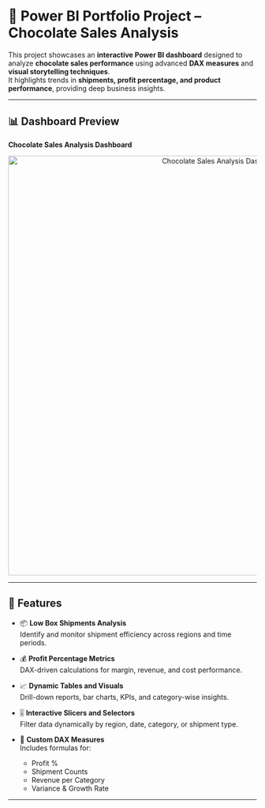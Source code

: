 # 🍫 Power BI Portfolio Project – Chocolate Sales Analysis

This project showcases an **interactive Power BI dashboard** designed to analyze **chocolate sales performance** using advanced **DAX measures** and **visual storytelling techniques**.  
It highlights trends in **shipments, profit percentage, and product performance**, providing deep business insights.

---

## 📊 Dashboard Preview

**Chocolate Sales Analysis Dashboard**

<p align="center">
  <img src="Assets/Chocolate_sale_analysis.png" alt="Chocolate Sales Analysis Dashboard" width="850"/>
</p>

---

## 🚀 Features

- 📦 **Low Box Shipments Analysis**  
  Identify and monitor shipment efficiency across regions and time periods.

- 💰 **Profit Percentage Metrics**  
  DAX-driven calculations for margin, revenue, and cost performance.

- 📈 **Dynamic Tables and Visuals**  
  Drill-down reports, bar charts, KPIs, and category-wise insights.

- 🎚️ **Interactive Slicers and Selectors**  
  Filter data dynamically by region, date, category, or shipment type.

- 🧮 **Custom DAX Measures**  
  Includes formulas for:
  - Profit %
  - Shipment Counts
  - Revenue per Category
  - Variance & Growth Rate

---
